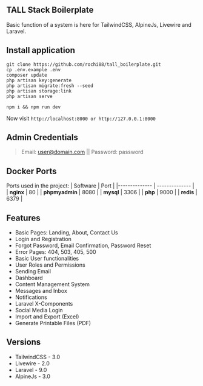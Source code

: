 ## TALL Stack Boilerplate

Basic function of a system is here for TailwindCSS, AlpineJs, Livewire and Laravel.

## Install application
```
git clone https://github.com/rochi88/tall_boilerplate.git
cp .env.example .env
composer update
php artisan key:generate
php artisan migrate:fresh --seed
php artisan storage:link
php artisan serve
```

```
npm i && npm run dev
```

Now visit `` http://localhost:8000 or http://127.0.0.1:8000 ``

## Admin Credentials
> Email: user@domain.com || Password: password

## Docker Ports

Ports used in the project:
| Software | Port |
|-------------- | -------------- |
| **nginx** | 80 |
| **phpmyadmin** | 8080 |
| **mysql** | 3306 |
| **php** | 9000 |
| **redis** | 6379 |

## Features

-   Basic Pages: Landing, About, Contact Us
-   Login and Registration
-   Forgot Password, Email Confirmation, Password Reset
-   Error Pages: 404, 503, 405, 500
-   Basic User functionalities
-   User Roles and Permissions
-   Sending Email
-   Dashboard
-   Content Management System
-   Messages and Inbox
-   Notifications
-   Laravel X-Components
-   Social Media Login
-   Import and Export (Excel)
-   Generate Printable Files (PDF)

## Versions

-   TailwindCSS - 3.0
-   Livewire - 2.0
-   Laravel - 9.0
-   AlpineJs - 3.0